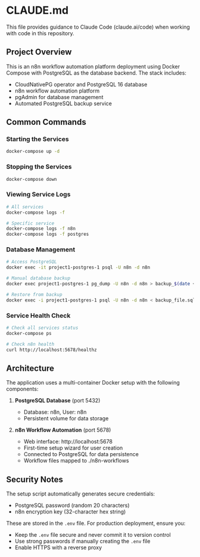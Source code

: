 # CLAUDE.md

This file provides guidance to Claude Code (claude.ai/code) when working with code in this repository.

## Project Overview

This is an n8n workflow automation platform deployment using Docker Compose with PostgreSQL as the database backend. The stack includes:
- CloudNativePG operator and PostgreSQL 16 database
- n8n workflow automation platform
- pgAdmin for database management
- Automated PostgreSQL backup service

## Common Commands

### Starting the Services
```bash
docker-compose up -d
```

### Stopping the Services
```bash
docker-compose down
```

### Viewing Service Logs
```bash
# All services
docker-compose logs -f

# Specific service
docker-compose logs -f n8n
docker-compose logs -f postgres
```

### Database Management
```bash
# Access PostgreSQL
docker exec -it project1-postgres-1 psql -U n8n -d n8n

# Manual database backup
docker exec project1-postgres-1 pg_dump -U n8n -d n8n > backup_$(date +%Y%m%d_%H%M%S).sql

# Restore from backup
docker exec -i project1-postgres-1 psql -U n8n -d n8n < backup_file.sql
```

### Service Health Check
```bash
# Check all services status
docker-compose ps

# Check n8n health
curl http://localhost:5678/healthz
```

## Architecture

The application uses a multi-container Docker setup with the following components:

1. **PostgreSQL Database** (port 5432)
   - Database: n8n, User: n8n
   - Persistent volume for data storage

2. **n8n Workflow Automation** (port 5678)
   - Web interface: http://localhost:5678
   - First-time setup wizard for user creation
   - Connected to PostgreSQL for data persistence
   - Workflow files mapped to ./n8n-workflows

## Security Notes

The setup script automatically generates secure credentials:
- PostgreSQL password (random 20 characters)
- n8n encryption key (32-character hex string)

These are stored in the `.env` file. For production deployment, ensure you:
- Keep the `.env` file secure and never commit it to version control
- Use strong passwords if manually creating the `.env` file
- Enable HTTPS with a reverse proxy